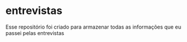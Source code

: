 # entrevistas
Esse repositório foi criado para armazenar todas as informações que eu passei pelas entrevistas

